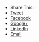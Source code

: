 <ul class="social inline-list">
		 <li><label>Share This:</label></li>
		 <li><a href="https://twitter.com/intent/tweet?text={{ page.tweet }}&url={{ site.url }}{{ post.url }}&hashtags={{ page.hashtags }}" class="btn btn-tweet" onclick="window.open(this.href, '', 'resizable=no,status=no,location=no,toolbar=no,menubar=no,fullscreen=no,scrollbars=no,dependent=no,width=400px,height=500px'); return false;"><i class="fa fa-twitter"></i> Tweet</a></li>
         <li><a href="http://www.facebook.com/sharer/sharer.php?u={{ site.url }}{{ page.url }}" class="btn btn-facebook" onclick="window.open(this.href, '', 'resizable=no,status=no,location=no,toolbar=no,menubar=no,fullscreen=no,scrollbars=no,dependent=no,width=400px,height=500px'); return false;"><i class="fa fa-facebook"></i> Facebook</a></li>
         <li><a href="https://plus.google.com/share?url={{ site.url }}{{ page.url }}" class="btn btn-google" onclick="window.open(this.href, '', 'resizable=no,status=no,location=no,toolbar=no,menubar=no,fullscreen=no,scrollbars=no,dependent=no,width=500px,height=500px'); return false;"><i class="fa fa-google-plus"></i> Google+</a></li>
         <li><a href="http://www.linkedin.com/shareArticle?mini=true&url={{ site.url }}&title={{ page.title }}&source={{ site.url }}{{ page.url }}" class="btn btn-linkedin" onclick="window.open(this.href, '', 'resizable=no,status=no,location=no,toolbar=no,menubar=no,fullscreen=no,scrollbars=no,dependent=no,width=500px,height=500px'); return false;"><i class="fa fa-linkedin"></i> LinkedIn</a></li>
         <li><a href="mailto:?Subject={{ page.title }}&Body=I%20saw%20this%20and%20thought%20of%20you!%20{{ site.url }}{{ page.url }}" class="btn btn-mail"><i class="fa fa-envelope-o"></i> Email</a></li>
</ul>	
